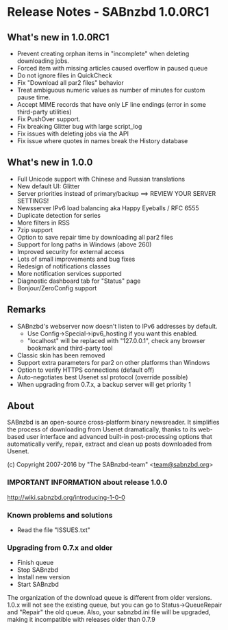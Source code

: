 Release Notes  -  SABnzbd 1.0.0RC1
==================================

## What's new in 1.0.0RC1
- Prevent creating orphan items in "incomplete" when deleting downloading jobs.
- Forced item with missing articles caused overflow in paused queue
- Do not ignore files in QuickCheck
- Fix "Download all par2 files" behavior
- Treat ambiguous numeric values as number of minutes for custom pause time.
- Accept MIME records that have only LF line endings (error in some third-party utilities)
- Fix PushOver support.
- Fix breaking Glitter bug with large script_log
- Fix issues with deleting jobs via the API
- Fix issue where quotes in names break the History database

## What's new in 1.0.0
- Full Unicode support with Chinese and Russian translations
- New default UI: Glitter
- Server priorities instead of primary/backup ==> REVIEW YOUR SERVER SETTINGS!
- Newsserver IPv6 load balancing aka Happy Eyeballs / RFC 6555
- Duplicate detection for series
- More filters in RSS
- 7zip support
- Option to save repair time by downloading all par2 files
- Support for long paths in Windows (above 260)
- Improved security for external access
- Lots of small improvements and bug fixes
- Redesign of notifications classes
- More notification services supported
- Diagnostic dashboard tab for "Status" page
- Bonjour/ZeroConfig support

## Remarks
- SABnzbd's webserver now doesn't listen to IPv6 addresses by default.
  - Use Config->Special->ipv6_hosting if you want this enabled.
  - "localhost" will be replaced with "127.0.0.1", check any browser bookmark and third-party tool
- Classic skin has been removed
- Support extra parameters for par2 on other platforms than Windows
- Option to verify HTTPS connections (default off)
- Auto-negotiates best Usenet ssl protocol (override possible)
- When upgrading from 0.7.x, a backup server will get priority 1


## About
  SABnzbd is an open-source cross-platform binary newsreader.
  It simplifies the process of downloading from Usenet dramatically,
  thanks to its web-based user interface and advanced
  built-in post-processing options that automatically verify, repair,
  extract and clean up posts downloaded from Usenet.

  (c) Copyright 2007-2016 by "The SABnzbd-team" \<team@sabnzbd.org\>


### IMPORTANT INFORMATION about release 1.0.0
<http://wiki.sabnzbd.org/introducing-1-0-0>

### Known problems and solutions
- Read the file "ISSUES.txt"

### Upgrading from 0.7.x and older
- Finish queue
- Stop SABnzbd
- Install new version
- Start SABnzbd

The organization of the download queue is different from older versions.
1.0.x will not see the existing queue, but you can go to
Status->QueueRepair and "Repair" the old queue.
Also, your sabnzbd.ini file will be upgraded, making it
incompatible with releases older than 0.7.9

